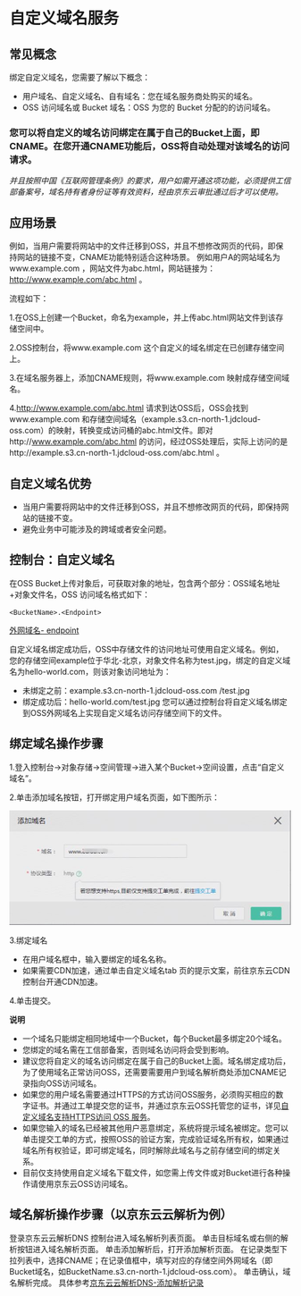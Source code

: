 # 自定义域名服务

## 常见概念
绑定自定义域名，您需要了解以下概念：

* 用户域名、自定义域名、自有域名：您在域名服务商处购买的域名。
* OSS 访问域名或 Bucket 域名：OSS 为您的 Bucket 分配的的访问域名。

### 您可以将自定义的域名访问绑定在属于自己的Bucket上面，即CNAME。在您开通CNAME功能后，OSS将自动处理对该域名的访问请求。 

*并且按照中国《互联网管理条例》的要求，用户如需开通这项功能，必须提供工信部备案号，域名持有者身份证等有效资料，经由京东云审批通过后才可以使用。*

## 应用场景

例如，当用户需要将网站中的文件迁移到OSS，并且不想修改网页的代码，即保持网站的链接不变，CNAME功能特别适合这种场景。
例如用户A的网站域名为www.example.com ，网站文件为abc.html，网站链接为：http://www.example.com/abc.html 。

流程如下：

 1.在OSS上创建一个Bucket，命名为example，并上传abc.html网站文件到该存储空间中。
 
 2.OSS控制台，将www.example.com 这个自定义的域名绑定在已创建存储空间上。
 
 3.在域名服务器上，添加CNAME规则，将www.example.com 映射成存储空间域名。
 
 4.http://www.example.com/abc.html 请求到达OSS后，OSS会找到www.example.com 和存储空间域名（example.s3.cn-north-1.jdcloud-oss.com）的映射，转换变成访问桶的abc.html文件。即对http://www.example.com/abc.html 的访问，经过OSS处理后，实际上访问的是http://example.s3.cn-north-1.jdcloud-oss.com/abc.html 。
 
## 自定义域名优势

* 当用户需要将网站中的文件迁移到OSS，并且不想修改网页的代码，即保持网站的链接不变。
* 避免业务中可能涉及的跨域或者安全问题。 
 
## 控制台：自定义域名 
在OSS Bucket上传对象后，可获取对象的地址，包含两个部分：OSS域名地址+对象文件名，OSS 访问域名格式如下：

```
<BucketName>.<Endpoint>
```

[外网域名- endpoint ](../../API-Reference-S3-Compatible/Regions-And-Endpoints.md)

自定义域名绑定成功后，OSS中存储文件的访问地址可使用自定义域名。例如，您的存储空间example位于华北-北京，对象文件名称为test.jpg，绑定的自定义域名为hello-world.com，则该对象访问地址为：

* 未绑定之前：example.s3.cn-north-1.jdcloud-oss.com /test.jpg
* 绑定成功后：hello-world.com/test.jpg
  您可以通过控制台将自定义域名绑定到OSS外网域名上实现自定义域名访问存储空间下的文件。

## 绑定域名操作步骤
1.登入控制台->对象存储->空间管理->进入某个Bucket->空间设置，点击“自定义域名”。

2.单击添加域名按钮，打开绑定用户域名页面，如下图所示：

![图片](https://github.com/jdcloudcom/cn/blob/edit/image/Object-Storage-Service/OSS-094.jpg)
 
3.绑定域名

 *  在用户域名框中，输入要绑定的域名名称。
 *  如果需要CDN加速，通过单击自定义域名tab 页的提示文案，前往京东云CDN控制台开通CDN加速。
 
4.单击提交。

**说明**
 
*  一个域名只能绑定相同地域中一个Bucket，每个Bucket最多绑定20个域名。
*  您绑定的域名需在工信部备案，否则域名访问将会受到影响。
*  建议您将自定义的域名访问绑定在属于自己的Bucket上面。域名绑定成功后，为了使用域名正常访问OSS，还需要需要用户到域名解析商处添加CNAME记录指向OSS访问域名。
*  如果您的用户域名需要通过HTTPS的方式访问OSS服务，必须购买相应的数字证书。并通过工单提交您的证书，并通过京东云OSS托管您的证书，详见[自定义域名支持HTTPS访问 OSS 服务](../../Best-Practices/Custom-Domain-Name-Guidance.md)。
*  如果您输入的域名已经被其他用户恶意绑定，系统将提示域名被绑定。您可以单击提交工单的方式，按照OSS的验证方案，完成验证域名所有权，如果通过域名所有权验证，即可绑定域名，同时解除此域名与之前存储空间的绑定关系。
*  目前仅支持使用自定义域名下载文件，如您需上传文件或对Bucket进行各种操作请使用京东云OSS访问域名。


## 域名解析操作步骤（以京东云云解析为例）

登录京东云云解析DNS 控制台进入域名解析列表页面。
单击目标域名或右侧的解析按钮进入域名解析页面。
单击添加解析后，打开添加解析页面。
在记录类型下拉列表中，选择CNAME；在记录值框中，填写对应的存储空间外网域名（即Bucket域名，如BucketName.s3.cn-north-1.jdcloud-oss.com）。
单击确认，域名解析完成。
具体参考[京东云云解析DNS-添加解析记录](https://docs.jdcloud.com/cn/jd-cloud-dns/domain-record-add)
